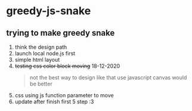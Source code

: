 # greedy-js-snake

## trying to make greedy snake
1. think the design path
2. launch local node.js first
3. simple html layout
4. ~~testing css color block moving~~ 18-12-2020
    > not the best way to design like that
    > use javascript canvas would be better
5. css using js function parameter to move
6. update after finish first 5 step :3
